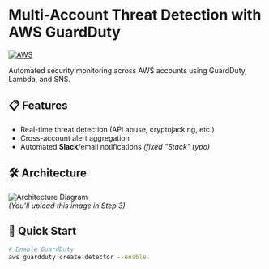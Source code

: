 # Multi-Account Threat Detection with AWS GuardDuty

[![AWS](https://img.shields.io/badge/AWS-FF9900?logo=amazonaws&logoColor=white)](https://aws.amazon.com)

Automated security monitoring across AWS accounts using GuardDuty, Lambda, and SNS.

## 📋 Features
- Real-time threat detection (API abuse, cryptojacking, etc.)
- Cross-account alert aggregation
- Automated **Slack**/email notifications *(fixed "Stack" typo)*

## 🛠️ Architecture
![Architecture Diagram](docs/architecture.png)  
*(You'll upload this image in Step 3)*

## 🚀 Quick Start
```bash
# Enable GuardDuty
aws guardduty create-detector --enable
